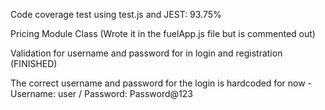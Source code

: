 Code coverage test using test.js and JEST: 93.75%

Pricing Module Class (Wrote it in the fuelApp.js file but is commented out)

Validation for username and password for in login and registration (FINISHED)

The correct username and password for the login is hardcoded for now - Username: user / Password: Password@123
